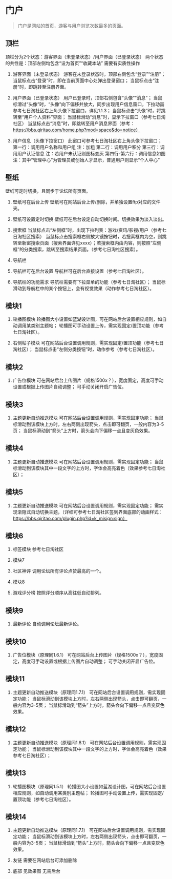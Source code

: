 # 门户
> 门户是网站的首页，游客与用户浏览次数最多的页面。

## 顶栏
顶栏分为2个状态：游客界面（未登录状态）/用户界面（已登录状态）
两个状态的共性是：顶部左侧均包含“设为首页”“收藏本站” 需要有实质性操作

1. 游客界面（未登录状态）
游客在未登录状态时，顶部右侧包含“登录”“注册”；
当鼠标点击“登录”时，即在当前页面中心处弹出登录窗口；
当鼠标点击“注册”时，即跳转至注册界面。

2. 用户界面（已登录状态）
用户已登录时，顶部右侧包含“头像”“消息”；
当鼠标滑过“头像”时，“头像”向下偏移并放大，同步出现用户信息窗口，下拉动画参考七日淘社区右上角头像下拉窗口，详见1.1.3；
当鼠标点击“头像”时，将跳转至“用户个人资料”界面；
当鼠标滑动“消息”时，显示下拉窗口（参考七日淘社区）
当鼠标点击“消息”时，即跳转至用户消息界面（参考：https://bbs.qiritao.com/home.php?mod=space&do=notice）

3. 用户信息（头像下拉窗口）
此窗口可参考七日淘社区右上角头像下拉窗口；
第一行：调用用户名称和用户组           注：加粗
第二行：调用用户积分
第三行：调用用户认证信息           注：若用户未认证则图标变灰
第四行-第六行：调用信息如图
注：其中“管理中心”为管理员或创始人才显示，普通用户则显示“个人中心”

## 壁纸
壁纸可定时切换，且同步于论坛所有页面。

1. 壁纸可在后台上传
壁纸可在网站后台上传/删除，并单独设置ftp对应的文件夹。

2. 壁纸可设置定时切换
壁纸可在后台设定自动切换时间。切换效果为淡入淡出。

3. 搜索框
当鼠标点击“左侧框”时，出现下拉列表：游戏/资讯/影视/用户（参考七日淘社区搜索）
当鼠标点击搜索框右侧放大镜按钮时，若搜索框内为空，则跳转至新窗搜索页面（搜索界面详见xxxx）；若搜索框内由内容，则按照“左侧框”的分类搜索，跳转至搜索结果页面。（参考七日淘社区搜索）。

4. 导航栏

5. 导航栏可在后台设置
导航栏可在后台直接设置（参考七日淘社区）。

6. 导航栏的功能需求
导航栏需要有下拉菜单的功能（参考七日淘社区）；
当鼠标滑动到导航栏中的某个按钮上，会有视觉效果（动作参考七日淘社区）。

## 模块1

1. 轮播图模块
轮播图大小设置如蓝湖设计图，可在网站后台设置相应规则，如自动调用某类别主题帖；
轮播图可手动设置上传，需实现固定/置顶功能（参考七日淘社区）。

2. 右侧帖子模块
可在网站后台设置调用规则，需实现固定/置顶功能（参考七日淘社区）；
当鼠标点击“左侧分类按钮”时，动作参考（参考七日淘社区）。

## 模块2

1. 广告位模块
可在网站后台上传图片（规格1500x？），宽度固定，高度可手动设置或根据上传图片自动调整；
可手动关闭开启广告位。

## 模块3

1. 主题更新自动推送模块
可在网站后台设置调用规则，需实现固定功能；
当鼠标滑动到该模块上方时，左右两侧出现箭头，点击即可翻页，一般内容为3-5页；
当鼠标滑动到“箭头”上方时，箭头会向下偏移一点且变灰色效果。

## 模块4

1. 主题更新自动推送模块
可在网站后台设置调用规则，需实现固定功能；
当鼠标滑动到该模块其中一段文字的上方时，字体会高亮着色（效果参考七日淘社区）；

## 模块5

1. 主题更新自动推送模块
可在网站后台设置调用规则，需实现固定功能；
需实现渐隐式自动切换主题，（详细可参考七日淘社区签到界面底部的动画样式：https://bbs.qiritao.com/plugin.php?id=k_misign:sign）

## 模块6

1. 标签模块
参考七日淘社区

2. 模块7

3. 社区神评
调用论坛所有评论点赞最高的一个。

4. 模块8

5. 游戏评分榜
按照评分顺序从高往低自动排列。

## 模块9

1. 最新评论
自动调用论坛最新评论。

## 模块10

1. 广告位模块（原理同1.6.1）
可在网站后台上传图片（规格1500x？），宽度固定，高度可手动设置或根据上传图片自动调整；
可手动关闭开启广告位。

## 模块11

1. 主题更新自动推送模块（原理同1.7.1）
可在网站后台设置调用规则，需实现固定功能；
当鼠标滑动到该模块上方时，左右两侧出现箭头，点击即可翻页，一般内容为3-5页；
当鼠标滑动到“箭头”上方时，箭头会向下偏移一点且变灰色效果。

## 模块12

1. 主题更新自动推送模块（原理同1.8.1）
可在网站后台设置调用规则，需实现固定功能；
当鼠标滑动到该模块其中一段文字的上方时，字体会高亮着色（效果参考七日淘社区）；

## 模块13

1. 轮播图模块（原理同1.5.1）
轮播图大小设置如蓝湖设计图，可在网站后台设置相应规则，如自动调用某类别主题帖；
轮播图可手动设置上传，需实现固定/置顶功能（参考七日淘社区）。

## 模块14

1. 主题更新自动推送模块（原理同1.7.1）
可在网站后台设置调用规则，需实现固定功能；
当鼠标滑动到该模块上方时，左右两侧出现箭头，点击即可翻页，一般内容为3-5页；
当鼠标滑动到“箭头”上方时，箭头会向下偏移一点且变灰色效果。

2. 友链
需要在网站后台可添加删除

3. 底部
见效果图 无需后台
